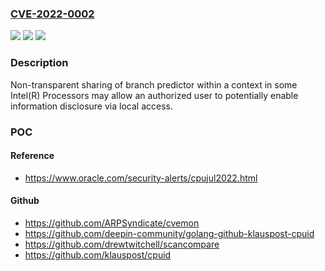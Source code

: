 ### [CVE-2022-0002](https://cve.mitre.org/cgi-bin/cvename.cgi?name=CVE-2022-0002)
![](https://img.shields.io/static/v1?label=Product&message=Intel(R)%20Processors&color=blue)
![](https://img.shields.io/static/v1?label=Version&message=n%2Fa&color=blue)
![](https://img.shields.io/static/v1?label=Vulnerability&message=%20information%20disclosure%20&color=brighgreen)

### Description

Non-transparent sharing of branch predictor within a context in some Intel(R) Processors may allow an authorized user to potentially enable information disclosure via local access.

### POC

#### Reference
- https://www.oracle.com/security-alerts/cpujul2022.html

#### Github
- https://github.com/ARPSyndicate/cvemon
- https://github.com/deepin-community/golang-github-klauspost-cpuid
- https://github.com/drewtwitchell/scancompare
- https://github.com/klauspost/cpuid


